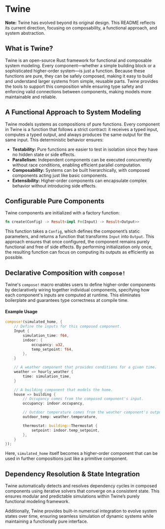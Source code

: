 # Twine

**Note:** Twine has evolved beyond its original design. This README reflects its current direction, focusing on composability, a functional approach, and system abstraction.

## What is Twine?

Twine is an open-source Rust framework for functional and composable system modeling. Every component—whether a simple building block or a sophisticated higher-order system—is just a function. Because these functions are pure, they can be safely composed, making it easy to build and understand larger systems from simple, reusable parts. Twine provides the tools to support this composition while ensuring type safety and enforcing valid connections between components, making models more maintainable and reliable.

## A Functional Approach to System Modeling

Twine models systems as compositions of pure functions. Every component in Twine is a function that follows a strict contract: it receives a typed input, computes a typed output, and always produces the same output for the same input. This deterministic behavior ensures:

- **Testability:** Pure functions are easier to test in isolation since they have no hidden state or side effects.
- **Parallelism:** Independent components can be executed concurrently without race conditions, enabling efficient parallel computation.
- **Composability:** Systems can be built hierarchically, with composed components acting just like basic components.
- **Extensibility:** Higher-order components can encapsulate complex behavior without introducing side effects.

## Configurable Pure Components

Twine components are initialized with a factory function:

```rust
fn create(Config) -> Result<impl Fn(Input) -> Result<Output>>
```

This function takes a `Config`, which defines the component’s static parameters, and returns a function that transforms `Input` into `Output`. This approach ensures that once configured, the component remains purely functional and free of side effects. By performing initialization only once, the resulting function can focus on computing its outputs as efficiently as possible.

## Declarative Composition with `compose!`

Twine's `compose!` macro enables users to define higher-order components by declaratively wiring together individual components, specifying how each component's inputs are computed at runtime. This eliminates boilerplate and guarantees type correctness at compile time.

#### Example Usage

```rust
compose!(simulated_home, {
    // Define the inputs for this composed component.
    Input {
        simulation_time: f64,
        indoor: {
            occupancy: u32,
            temp_setpoint: f64,
        },
    }

    // A weather component that provides conditions for a given time.
    weather => hourly_weather {
        time: simulation_time,
    }

    // A building component that models the home.
    house => building {
        // Occupancy comes from the composed component's input.
        occupancy: indoor.occupancy,

        // Outdoor temperature comes from the weather component's output.
        outdoor_temp: weather.temperature,

        thermostat: building::Thermostat {
            setpoint: indoor.temp_setpoint,
        },
    }
});
```

Here, `simulated_home` itself becomes a higher-order component that can be used in further compositions just like a primitive component.

## Dependency Resolution & State Integration

Twine automatically detects and resolves dependency cycles in composed components using iterative solvers that converge on a consistent state. This ensures modular and predictable simulations within Twine’s purely functional modeling framework.

Additionally, Twine provides built-in numerical integration to evolve system states over time, ensuring seamless simulation of dynamic systems while maintaining a functionally pure interface.
